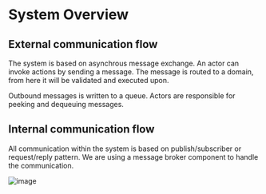# System Overview

## External communication flow

The system is based on asynchrous message exchange. An actor can invoke actions by sending a message. The message is routed to a domain, from here it will be validated and executed upon.

Outbound messages is written to a queue. Actors are responsible for peeking and dequeuing messages.

## Internal communication flow

All communication within the system is based on publish/subscriber or request/reply pattern. We are using a message broker component to handle the communication.

![image](https://user-images.githubusercontent.com/16430/186864051-a2de3f21-0a70-4a6d-ac2a-b7b6ab0a622d.png)
